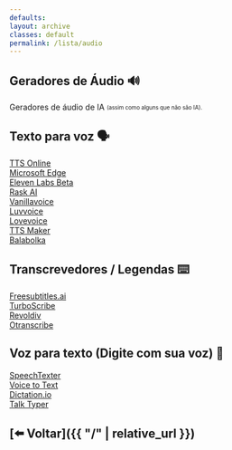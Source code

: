 ```yaml
---
defaults:
layout: archive
classes: default
permalink: /lista/audio
---
```

## Geradores de Áudio 🔊
Geradores de áudio de IA <sub><sup>(assim como alguns que não são IA).</sup></sub>

## Texto para voz 🗣️
<div class="grid-container">
  <div class="grid-item"><a href="https://www.text-to-speech.online" target="_blank">TTS Online</a></div>
  <div class="grid-item"><a href="{{ '/tutoriais/edge' | relative_url }}">Microsoft Edge</a></div>
  <div class="grid-item"><a href="https://beta.elevenlabs.io/" target="_blank">Eleven Labs Beta</a></div>
  <div class="grid-item"><a href="https://pt.rask.ai/" target="_blank">Rask AI</a></div>
  <div class="grid-item"><a href="https://www.vanillavoice.com/" target="_blank">Vanillavoice</a></div>
  <div class="grid-item"><a href="https://luvvoice.com/" target="_blank">Luvvoice</a></div>
  <div class="grid-item"><a href="https://lovevoice.ai/" target="_blank">Lovevoice</a></div>
  <div class="grid-item"><a href="https://ttsmaker.com/" target="_blank">TTS Maker</a></div>
  <div class="grid-item"><a href="https://www.cross-plus-a.com/bportable.htm" target="_blank">Balabolka</a></div>
</div>

## Transcrevedores / Legendas ⌨️
<div class="grid-container">
  <div class="grid-item"><a href="https://freesubtitles.ai" target="_blank">Freesubtitles.ai</a></div>
  <div class="grid-item"><a href="https://turboscribe.ai/" target="_blank">TurboScribe</a></div>
  <div class="grid-item"><a href="https://revoldiv.com/" target="_blank">Revoldiv</a></div>
  <div class="grid-item"><a href="https://otranscribe.com" target="_blank">Otranscribe</a></div>
</div>

## Voz para texto (Digite com sua voz) 🎤
<div class="grid-container">
  <div class="grid-item"><a href="https://www.speechtexter.com" target="_blank">SpeechTexter</a></div>
  <div class="grid-item"><a href="https://voicetotext.org" target="_blank">Voice to Text</a></div>
  <div class="grid-item"><a href="https://dictation.io" target="_blank">Dictation.io</a></div>
  <div class="grid-item"><a href="https://talktyper.com" target="_blank">Talk Typer</a></div>
</div>

## [⬅️ Voltar]({{ "/" | relative_url }})